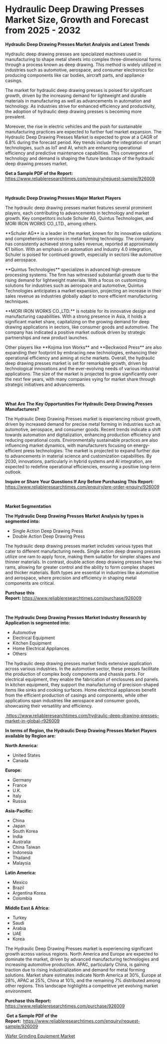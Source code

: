 <p><h1>Hydraulic Deep Drawing Presses Market Size, Growth and Forecast from 2025 - 2032</h1></p><p><strong>Hydraulic Deep Drawing Presses Market Analysis and Latest Trends</strong></p>
<p><p>Hydraulic deep drawing presses are specialized machines used in manufacturing to shape metal sheets into complex three-dimensional forms through a process known as deep drawing. This method is widely utilized in industries such as automotive, aerospace, and consumer electronics for producing components like car bodies, aircraft parts, and appliance casings. </p><p>The market for hydraulic deep drawing presses is poised for significant growth, driven by the increasing demand for lightweight and durable materials in manufacturing as well as advancements in automation and technology. As industries strive for enhanced efficiency and productivity, the adoption of hydraulic deep drawing presses is becoming more prevalent. </p><p>Moreover, the rise in electric vehicles and the push for sustainable manufacturing practices are expected to further fuel market expansion. The Hydraulic Deep Drawing Presses Market is expected to grow at a CAGR of 6.8% during the forecast period. Key trends include the integration of smart technologies, such as IoT and AI, which are enhancing operational efficiency and predictive maintenance capabilities. This convergence of technology and demand is shaping the future landscape of the hydraulic deep drawing presses market.</p></p>
<p><strong>Get a Sample PDF of the Report:&nbsp;</strong> <a href="https://www.reliableresearchtimes.com/enquiry/request-sample/926009?utm_campaign=2440&utm_medium=2&utm_source=Github&utm_content=ia&utm_term=18022025&utm_id=hydraulic-deep-drawing-presses">https://www.reliableresearchtimes.com/enquiry/request-sample/926009</a></p>
<p>&nbsp;</p>
<p><strong>Hydraulic Deep Drawing Presses Major Market Players</strong></p>
<p><p>The hydraulic deep drawing presses market features several prominent players, each contributing to advancements in technology and market growth. Key competitors include Schuler AG, Quintus Technologies, and MORI IRON WORKS CO.,LTD., among others.</p><p>**Schuler AG** is a leader in the market, known for its innovative solutions and comprehensive services in metal forming technology. The company has consistently achieved strong sales revenue, reported at approximately €1 billion. With an emphasis on automation and Industry 4.0 integration, Schuler is poised for continued growth, especially in sectors like automotive and aerospace.</p><p>**Quintus Technologies** specializes in advanced high-pressure processing systems. The firm has witnessed substantial growth due to the rising demand for lightweight materials. With a focus on customizing solutions for industries such as aerospace and automotive, Quintus Technologies anticipates a market expansion, projecting an increase in their sales revenue as industries globally adapt to more efficient manufacturing techniques.</p><p>**MORI IRON WORKS CO.,LTD.** is notable for its innovative design and manufacturing capabilities. With a strong presence in Asia, it holds a significant market share, capitalizing on the growing demand for deep drawing applications in sectors, like consumer goods and automotive. The company has indicated a positive market outlook driven by strategic partnerships and new product launches.</p><p>Other players like **Kojima Iron Works** and **Beckwood Press** are also expanding their footprint by embracing new technologies, enhancing their operational efficiency and aiming at niche markets. Overall, the hydraulic deep drawing presses market is set for remarkable growth, driven by technological innovations and the ever-evolving needs of various industrial applications. The size of the market is projected to grow significantly over the next few years, with many companies vying for market share through strategic initiatives and advancements.</p></p>
<p>&nbsp;</p>
<p><strong>What Are The Key Opportunities For Hydraulic Deep Drawing Presses Manufacturers?</strong></p>
<p><p>The Hydraulic Deep Drawing Presses market is experiencing robust growth, driven by increased demand for precise metal forming in industries such as automotive, aerospace, and consumer goods. Recent trends indicate a shift towards automation and digitalization, enhancing production efficiency and reducing operational costs. Environmentally sustainable practices are also influencing market dynamics, with manufacturers focusing on energy-efficient press technologies. The market is projected to expand further due to advancements in material science and customization capabilities. By 2030, innovations, particularly in hybrid systems and AI integration, are expected to redefine operational efficiencies, ensuring a positive long-term outlook.</p></p>
<p><strong>Inquire or Share Your Questions If Any Before Purchasing This Report:</strong> <a href="https://www.reliableresearchtimes.com/enquiry/pre-order-enquiry/926009?utm_campaign=2440&utm_medium=2&utm_source=Github&utm_content=ia&utm_term=18022025&utm_id=hydraulic-deep-drawing-presses">https://www.reliableresearchtimes.com/enquiry/pre-order-enquiry/926009</a></p>
<p>&nbsp;</p>
<p><strong>Market Segmentation</strong></p>
<p><strong>The Hydraulic Deep Drawing Presses Market Analysis by types is segmented into:</strong></p>
<p><ul><li>Single Action Deep Drawing Press</li><li>Double Action Deep Drawing Press</li></ul></p>
<p><p>The hydraulic deep drawing presses market includes various types that cater to different manufacturing needs. Single action deep drawing presses utilize one ram to apply force, making them suitable for simpler shapes and thinner materials. In contrast, double action deep drawing presses have two rams, allowing for greater control and the ability to form complex shapes and thicker materials. Both types are essential in industries like automotive and aerospace, where precision and efficiency in shaping metal components are critical.</p></p>
<p><strong>Purchase this Report:&nbsp;</strong><a href="https://www.reliableresearchtimes.com/purchase/926009?utm_campaign=2440&utm_medium=2&utm_source=Github&utm_content=ia&utm_term=18022025&utm_id=hydraulic-deep-drawing-presses">https://www.reliableresearchtimes.com/purchase/926009</a></p>
<p>&nbsp;</p>
<p><strong>The Hydraulic Deep Drawing Presses Market Industry Research by Application is segmented into:</strong></p>
<p><ul><li>Automotive</li><li>Electrical Equipment</li><li>Kitchen Equipment</li><li>Home Electrical Appliances</li><li>Others</li></ul></p>
<p><p>The hydraulic deep drawing presses market finds extensive application across various industries. In the automotive sector, these presses facilitate the production of complex body components and chassis parts. For electrical equipment, they enable the fabrication of enclosures and panels. In kitchen equipment, they support the manufacturing of precision-shaped items like sinks and cooking surfaces. Home electrical appliances benefit from the efficient production of casings and components, while other applications span industries like aerospace and consumer goods, showcasing their versatility and efficiency.</p></p>
<p><a href="https://www.reliableresearchtimes.com/hydraulic-deep-drawing-presses-market-in-global-r926009?utm_campaign=2440&utm_medium=2&utm_source=Github&utm_content=ia&utm_term=18022025&utm_id=hydraulic-deep-drawing-presses">&nbsp;https://www.reliableresearchtimes.com/hydraulic-deep-drawing-presses-market-in-global-r926009</a></p>
<p><strong>In terms of Region, the Hydraulic Deep Drawing Presses Market Players available by Region are:</strong></p>
<p>
    <p> <strong> North America: </strong>
        <ul>
            <li>United States</li>
            <li>Canada</li>
        </ul>
        </p> 
    <p> <strong> Europe: </strong>
        <ul>
            <li>Germany</li>
            <li>France</li>
            <li>U.K.</li>
            <li>Italy</li>
            <li>Russia</li>
        </ul>
        </p> 
    <p> <strong> Asia-Pacific: </strong>
        <ul>
            <li>China</li>
            <li>Japan</li>
            <li>South Korea</li>
            <li>India</li>
            <li>Australia</li>
            <li>China Taiwan</li>
            <li>Indonesia</li>
            <li>Thailand</li>
            <li>Malaysia</li>
        </ul>
        </p> 
    <p> <strong> Latin America: </strong>
        <ul>
            <li>Mexico</li>
            <li>Brazil</li>
            <li>Argentina Korea</li>
            <li>Colombia</li>
        </ul>
        </p> 
    <p> <strong> Middle East & Africa: </strong>
        <ul>
            <li>Turkey</li>
            <li>Saudi</li>
            <li>Arabia</li>
            <li>UAE</li>
            <li>Korea</li>
        </ul>
    </p>
    </p>
<p><p>The Hydraulic Deep Drawing Presses market is experiencing significant growth across various regions. North America and Europe are expected to dominate the market, driven by advanced manufacturing technologies and increasing automotive production. APAC, particularly China, is gaining traction due to rising industrialization and demand for metal forming solutions. Market share estimates indicate North America at 30%, Europe at 28%, APAC at 25%, China at 10%, and the remaining 7% distributed among other regions. This landscape highlights a competitive yet evolving market environment.</p></p>
<p><strong>Purchase this Report: </strong><a href="https://www.reliableresearchtimes.com/purchase/926009?utm_campaign=2440&utm_medium=2&utm_source=Github&utm_content=ia&utm_term=18022025&utm_id=hydraulic-deep-drawing-presses">https://www.reliableresearchtimes.com/purchase/926009</a></p>
<p>&nbsp;<strong>Get a Sample PDF of the Report:&nbsp;&nbsp;</strong><a href="https://www.reliableresearchtimes.com/enquiry/request-sample/926009?utm_campaign=2440&utm_medium=2&utm_source=Github&utm_content=ia&utm_term=18022025&utm_id=hydraulic-deep-drawing-presses">https://www.reliableresearchtimes.com/enquiry/request-sample/926009</a></p>
<p><strong></strong></p>
<p><p><a href="https://github.com/pinzinyaah/Market-Research-Report-List-1/blob/main/wafer-grinding-equipment-market.md?utm_campaign=2440&utm_medium=2&utm_source=Github&utm_content=ia&utm_term=18022025&utm_id=hydraulic-deep-drawing-presses">Wafer Grinding Equipment Market</a></p></p>